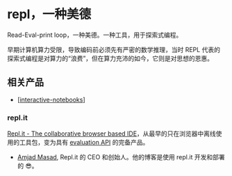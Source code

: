 repl，一种美德
===

Read-Eval-print loop，一种美德。一种工具，用于探索式编程。

早期计算机算力受限，导致编码前必须先有严密的数学推理，当时 REPL 代表的探索式编程是对算力的“浪费”，但在算力充沛的如今，它则是对思想的恩惠。

## 相关产品

- [[interactive-notebooks]]

### repl.it

[Repl.it - The collaborative browser based IDE](https://repl.it/)，从最早的只在浏览器中离线使用的工具包，变为具有 [evaluation API](https://amasad.me/eval-as-a-service) 的完备产品。

- [Amjad Masad](https://amasad.me/), Repl.it 的 CEO 和创始人。他的博客是使用 repl.it 开发和部署的 😎。


[//begin]: # "Autogenerated link references for markdown compatibility"
[interactive-notebooks]: interactive-notebooks "Interactive Notebooks"
[//end]: # "Autogenerated link references"